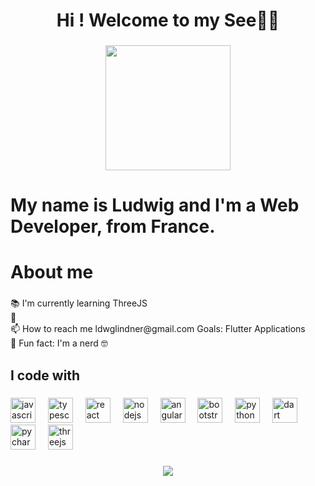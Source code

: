 <h1 align="center">Hi ! Welcome to my See👨‍💻</h1>

###

<div align="center">
  <img height="200" src="https://media4.giphy.com/media/v1.Y2lkPTc5MGI3NjExanAyMDI4dXpreTB2NHV5OHYwMm43dzBuNnYwbHhvamNkZTk0eXB6NiZlcD12MV9pbnRlcm5hbF9naWZfYnlfaWQmY3Q9Zw/8gQNjxnRS57UY04Ha8/giphy.webp"  />
</div>

###

<h1>My name is Ludwig and I'm a Web Developer, from France.</h1>

###

<h1 align="left">About me</h1>

###

<p align="left">📚 I'm currently learning ThreeJS<br>🎯<br>
  📫 How to reach me ldwglindner@gmail.com
  Goals: Flutter Applications<br>🎲 
  Fun fact: I'm a nerd 🤓</p>

###

<h2 align="left">I code with</h2>

###

<div align="left">
  <img src="https://cdn.jsdelivr.net/gh/devicons/devicon/icons/javascript/javascript-original.svg" height="40" alt="javascript logo"  />
  <img width="12" />
  <img src="https://cdn.jsdelivr.net/gh/devicons/devicon/icons/typescript/typescript-original.svg" height="40" alt="typescript logo"  />
  <img width="12" />
  <img src="https://cdn.jsdelivr.net/gh/devicons/devicon/icons/react/react-original.svg" height="40" alt="react logo"  />
  <img width="12" />
  <img src="https://cdn.jsdelivr.net/gh/devicons/devicon/icons/nodejs/nodejs-original.svg" height="40" alt="nodejs logo"  />
  <img width="12" />
  <img src="https://cdn.jsdelivr.net/gh/devicons/devicon/icons/angularjs/angularjs-original.svg" height="40" alt="angularjs logo"  />
  <img width="12" />
  <img src="https://cdn.jsdelivr.net/gh/devicons/devicon/icons/bootstrap/bootstrap-original.svg" height="40" alt="bootstrap logo"  />
  <img width="12" />
  <img src="https://cdn.jsdelivr.net/gh/devicons/devicon/icons/python/python-original.svg" height="40" alt="python logo"  />
  <img width="12" />
  <img src="https://cdn.jsdelivr.net/gh/devicons/devicon/icons/dart/dart-original.svg" height="40" alt="dart logo"  />
  <img width="12" />
  <img src="https://cdn.jsdelivr.net/gh/devicons/devicon/icons/pycharm/pycharm-original.svg" height="40" alt="pycharm logo"  />
  <img width="12" />
  <img src="https://cdn.jsdelivr.net/gh/devicons/devicon/icons/threejs/threejs-original.svg" height="40" alt="threejs logo"  />
</div>

###

<div align="center">
  <img src="https://profile-counter.glitch.me/LdwgL/count.svg?"  />
</div>

###
